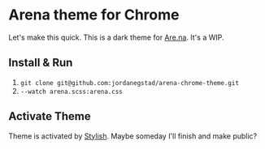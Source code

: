 # Arena theme for Chrome
Let's make this quick. This is a dark theme for [Are.na](https://are.na). It's a WIP.

## Install & Run
1. `git clone git@github.com:jordanegstad/arena-chrome-theme.git`
2. `--watch arena.scss:arena.css`

## Activate Theme
Theme is activated by [Stylish](https://chrome.google.com/webstore/detail/stylish-custom-themes-for/fjnbnpbmkenffdnngjfgmeleoegfcffe?hl=en). Maybe someday I'll finish and make public?
